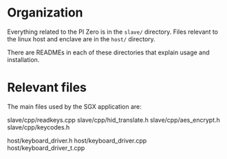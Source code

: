 # Organization

Everything related to the PI Zero is in the `slave/` directory. Files relevant to the linux host and enclave are in the `host/` directory.

There are READMEs in each of these directories that explain usage and installation. 

# Relevant files

The main files used by the SGX application are:

slave/cpp/readkeys.cpp
slave/cpp/hid_translate.h
slave/cpp/aes_encrypt.h
slave/cpp/keycodes.h

host/keyboard_driver.h
host/keyboard_driver.cpp
host/keyboard_driver_t.cpp